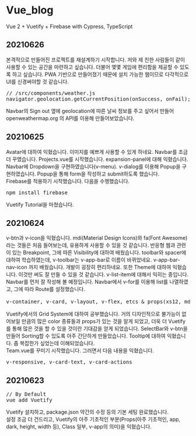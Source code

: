 # Vue_blog

Vue 2 + Vuetify + Firebase with Cypress, TypeScript

## 20210626
본격적으로 만들어진 프로젝트를 재설계하기 시작합니다.
저와 제 친한 사람들이 같이 사용할 수 있는 공간을 마련하고 싶습니다.
더불어 몇몇 게임에 편리함을 제공할 수 있도록 하고 싶습니다.
PWA 기반으로 만들어졌기 때문에 설치 가능한 웹이므로
다각적으로 UI를 신경써야할 것 같습니다.
<pre>
// /src/components/weather.js
navigator.geolocation.getCurrentPosition(onSuccess, onFail);
</pre>
Navbar의 Sign out 옆에 geolocation에 따른 날씨 정보를 주고 싶어서
만들어 openweathermap.org 의 API를 이용해 만들어보았습니다.

## 20210625
Avatar에 대하여 익혔습니다. 이미지를 예쁘게 사용할 수 있게 하네요.
Navbar를 조금 더 꾸몄습니다.
Projects.vue를 시작했습니다. expansion-panel에 대해 익혔습니다.
<br />
Navbar에 Dropdown을 구현하였습니다(v-menu).
v-dialog를 이용해 Popup을 구현하였습니다.
Popup을 통해 form을 작성하고 submit하도록 했습니다.
<br />
Firebase를 적용하기 시작했습니다. 다음을 수행했습니다.
<pre>
npm install firebase
</pre>
Vuetify Tutorial을 마쳤습니다.

## 20210624
v-btn과 v-icon을 익혔습니다.
mdi(Material Design Icons)와 fa(Font Awesome)라는 것들은 처음 들어보는데, 
유용하게 사용할 수 있을 것 같습니다.
반응형 웹과 관련이 있는 Breakpoint, 그에 따른 Visibility에 대하여 배웠습니다.
toolbar와 spacer에 대하여 학습하였는데, v-toolbar는 v-app-bar로 이름이 바뀌었네요.
v-app-bar-nav-icon 까지 배웠습니다. 개발이 굉장히 편리하네요.
또한 Theme에 대하여 익혔습니다. 이것만 써도 잘 만들 수 있을 것 같습니다.
v-list-item에 대해서 익히는 중입니다. Navbar를 먼저 잘 작성해 볼 예정입니다.
Navbar에서 v-for를 이용해 list를 나열하였고, 그에 따라 Route를 설정했습니다.
<br />
<pre>
v-container, v-card, v-layout, v-flex, etcs & props(xs12, md6, row, wrap 등)
</pre>
Vuetify에서의 Grid System에 대하여 공부했습니다. 거의 디자인적으로 불가능이
없어보일 만큼의 많은 color 종류들과 props가 있는 것을 알게 되었고,
더욱 더 Vuetify를 통해 많은 것을 할 수 있을 것이란 기대감을 얻게 되었습니다.
SelectBar와 v-btn을 만들어 Sorting할 수 있도록 아주 간단하게 만들었습니다.
Tooltip에 대하여 익혔습니다. 좀 복잡한가 싶었는데 이해되었습니다.
<br />
Team.vue를 꾸미기 시작했습니다. 그러면서 다음 내용을 익혔습니다.
<pre>
v-responsive, v-card-text, v-card-actions
</pre>

## 20210623
<pre>
// By Default
vue add Vuetify
</pre>
Vuetify 설치하고, package.json 약간의 수정 등의 기본 세팅 완료했습니다.
<br />
설정 조금 더 건드리고, Vuetify의 아주 기초적인 부분(Props(아주 기초적인, app, dark, height, width 등), Class 일부, v-app의 의미)을 익혔습니다.